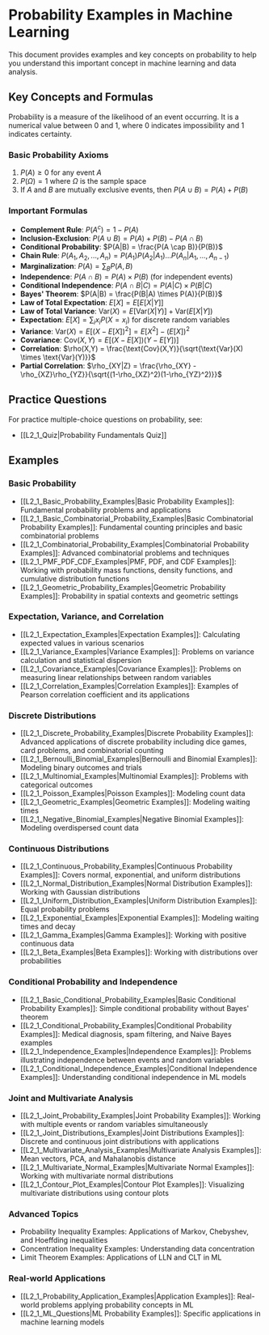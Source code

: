 # Probability Examples in Machine Learning

This document provides examples and key concepts on probability to help you understand this important concept in machine learning and data analysis.

## Key Concepts and Formulas

Probability is a measure of the likelihood of an event occurring. It is a numerical value between 0 and 1, where 0 indicates impossibility and 1 indicates certainty.

### Basic Probability Axioms

1. $P(A) \geq 0$ for any event $A$
2. $P(\Omega) = 1$ where $\Omega$ is the sample space
3. If $A$ and $B$ are mutually exclusive events, then $P(A \cup B) = P(A) + P(B)$

### Important Formulas

- **Complement Rule**: $P(A^c) = 1 - P(A)$
- **Inclusion-Exclusion**: $P(A \cup B) = P(A) + P(B) - P(A \cap B)$
- **Conditional Probability**: $P(A|B) = \frac{P(A \cap B)}{P(B)}$
- **Chain Rule**: $P(A_1, A_2, ..., A_n) = P(A_1)P(A_2|A_1)...P(A_n|A_1,...,A_{n-1})$
- **Marginalization**: $P(A) = \sum_B P(A,B)$
- **Independence**: $P(A \cap B) = P(A) \times P(B)$ (for independent events)
- **Conditional Independence**: $P(A \cap B|C) = P(A|C) \times P(B|C)$
- **Bayes' Theorem**: $P(A|B) = \frac{P(B|A) \times P(A)}{P(B)}$
- **Law of Total Expectation**: $E[X] = E[E[X|Y]]$
- **Law of Total Variance**: $\text{Var}(X) = E[\text{Var}(X|Y)] + \text{Var}(E[X|Y])$
- **Expectation**: $E[X] = \sum_i x_i P(X = x_i)$ for discrete random variables
- **Variance**: $\text{Var}(X) = E[(X - E[X])^2] = E[X^2] - (E[X])^2$
- **Covariance**: $\text{Cov}(X,Y) = E[(X - E[X])(Y - E[Y])]$
- **Correlation**: $\rho(X,Y) = \frac{\text{Cov}(X,Y)}{\sqrt{\text{Var}(X) \times \text{Var}(Y)}}$
- **Partial Correlation**: $\rho_{XY|Z} = \frac{\rho_{XY} - \rho_{XZ}\rho_{YZ}}{\sqrt{(1-\rho_{XZ}^2)(1-\rho_{YZ}^2)}}$

## Practice Questions

For practice multiple-choice questions on probability, see:
- [[L2_1_Quiz|Probability Fundamentals Quiz]]

## Examples

### Basic Probability
- [[L2_1_Basic_Probability_Examples|Basic Probability Examples]]: Fundamental probability problems and applications
- [[L2_1_Basic_Combinatorial_Probability_Examples|Basic Combinatorial Probability Examples]]: Fundamental counting principles and basic combinatorial problems
- [[L2_1_Combinatorial_Probability_Examples|Combinatorial Probability Examples]]: Advanced combinatorial problems and techniques
- [[L2_1_PMF_PDF_CDF_Examples|PMF, PDF, and CDF Examples]]: Working with probability mass functions, density functions, and cumulative distribution functions
- [[L2_1_Geometric_Probability_Examples|Geometric Probability Examples]]: Probability in spatial contexts and geometric settings

### Expectation, Variance, and Correlation
- [[L2_1_Expectation_Examples|Expectation Examples]]: Calculating expected values in various scenarios
- [[L2_1_Variance_Examples|Variance Examples]]: Problems on variance calculation and statistical dispersion
- [[L2_1_Covariance_Examples|Covariance Examples]]: Problems on measuring linear relationships between random variables
- [[L2_1_Correlation_Examples|Correlation Examples]]: Examples of Pearson correlation coefficient and its applications

### Discrete Distributions
- [[L2_1_Discrete_Probability_Examples|Discrete Probability Examples]]: Advanced applications of discrete probability including dice games, card problems, and combinatorial counting
- [[L2_1_Bernoulli_Binomial_Examples|Bernoulli and Binomial Examples]]: Modeling binary outcomes and trials
- [[L2_1_Multinomial_Examples|Multinomial Examples]]: Problems with categorical outcomes
- [[L2_1_Poisson_Examples|Poisson Examples]]: Modeling count data
- [[L2_1_Geometric_Examples|Geometric Examples]]: Modeling waiting times
- [[L2_1_Negative_Binomial_Examples|Negative Binomial Examples]]: Modeling overdispersed count data

### Continuous Distributions
- [[L2_1_Continuous_Probability_Examples|Continuous Probability Examples]]: Covers normal, exponential, and uniform distributions
- [[L2_1_Normal_Distribution_Examples|Normal Distribution Examples]]: Working with Gaussian distributions
- [[L2_1_Uniform_Distribution_Examples|Uniform Distribution Examples]]: Equal probability problems
- [[L2_1_Exponential_Examples|Exponential Examples]]: Modeling waiting times and decay
- [[L2_1_Gamma_Examples|Gamma Examples]]: Working with positive continuous data
- [[L2_1_Beta_Examples|Beta Examples]]: Working with distributions over probabilities

### Conditional Probability and Independence
- [[L2_1_Basic_Conditional_Probability_Examples|Basic Conditional Probability Examples]]: Simple conditional probability without Bayes' theorem
- [[L2_1_Conditional_Probability_Examples|Conditional Probability Examples]]: Medical diagnosis, spam filtering, and Naive Bayes examples
- [[L2_1_Independence_Examples|Independence Examples]]: Problems illustrating independence between events and random variables
- [[L2_1_Conditional_Independence_Examples|Conditional Independence Examples]]: Understanding conditional independence in ML models

### Joint and Multivariate Analysis
- [[L2_1_Joint_Probability_Examples|Joint Probability Examples]]: Working with multiple events or random variables simultaneously
- [[L2_1_Joint_Distributions_Examples|Joint Distributions Examples]]: Discrete and continuous joint distributions with applications
- [[L2_1_Multivariate_Analysis_Examples|Multivariate Analysis Examples]]: Mean vectors, PCA, and Mahalanobis distance
- [[L2_1_Multivariate_Normal_Examples|Multivariate Normal Examples]]: Working with multivariate normal distributions
- [[L2_1_Contour_Plot_Examples|Contour Plot Examples]]: Visualizing multivariate distributions using contour plots

### Advanced Topics
- Probability Inequality Examples: Applications of Markov, Chebyshev, and Hoeffding inequalities
- Concentration Inequality Examples: Understanding data concentration
- Limit Theorem Examples: Applications of LLN and CLT in ML

### Real-world Applications
- [[L2_1_Probability_Application_Examples|Application Examples]]: Real-world problems applying probability concepts in ML
- [[L2_1_ML_Questions|ML Probability Examples]]: Specific applications in machine learning models